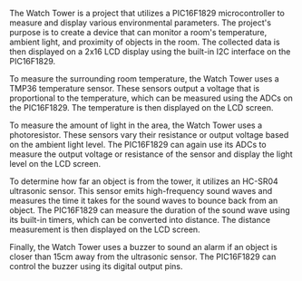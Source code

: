 The Watch Tower is a project that utilizes a PIC16F1829 microcontroller to measure and display various environmental parameters. The project's purpose is to create a device that can monitor a room's temperature, ambient light, and proximity of objects in the room. The collected data is then displayed on a 2x16 LCD display using the built-in I2C interface on the PIC16F1829.

To measure the surrounding room temperature, the Watch Tower uses a TMP36 temperature sensor. These sensors output a voltage that is proportional to the temperature, which can be measured using the ADCs on the PIC16F1829. The temperature is then displayed on the LCD screen.

To measure the amount of light in the area, the Watch Tower uses a photoresistor. These sensors vary their resistance or output voltage based on the ambient light level. The PIC16F1829 can again use its ADCs to measure the output voltage or resistance of the sensor and display the light level on the LCD screen. 

To determine how far an object is from the tower, it utilizes an HC-SR04 ultrasonic sensor. This sensor emits high-frequency sound waves and measures the time it takes for the sound waves to bounce back from an object. The PIC16F1829 can measure the duration of the sound wave using its built-in timers, which can be converted into distance. The distance measurement is then displayed on the LCD screen.

Finally, the Watch Tower uses a buzzer to sound an alarm if an object is closer than 15cm away from the ultrasonic sensor. The PIC16F1829 can control the buzzer using its digital output pins.
